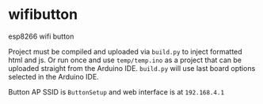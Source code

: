 # wifibutton
esp8266 wifi button

Project must be compiled and uploaded via `build.py` to inject formatted html and js. Or run once and use `temp/temp.ino` as a project that can be uploaded straight from the Arduino IDE. `build.py` will use last board options selected in the Arduino IDE.

Button AP SSID is `ButtonSetup` and web interface is at `192.168.4.1`
